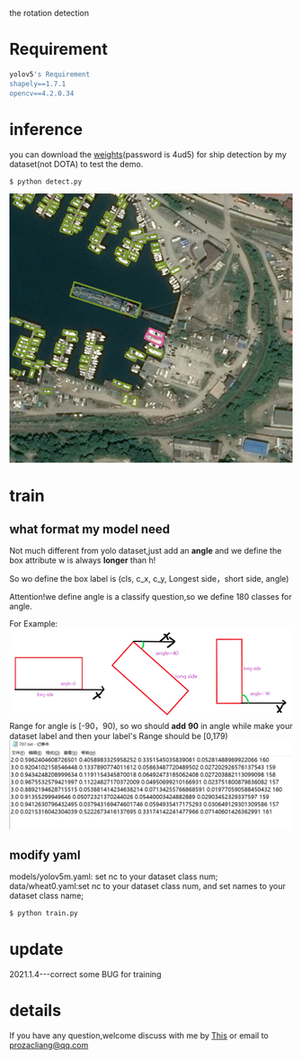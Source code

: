 the rotation detection
# Requirement
```bash
yolov5's Requirement
shapely==1.7.1
opencv==4.2.0.34
```
# inference
you can download the [weights](https://pan.baidu.com/s/1l7AwoT78tQEQ-K_vOJobQQ)(password is 4ud5) for ship detection by my dataset(not DOTA) to test the demo.
```bash
$ python detect.py
```
![image](result.png)
# train
## what format my model need
Not much different from yolo dataset,just add an __angle__ and we define the box attribute w is always __longer__ than h!

So wo define the box label is (cls, c_x, c_y, Longest side，short side, angle)

Attention!we define angle is a classify question,so we define 180 classes for angle.

For Example:
![image](rbox.png)
Range for angle is [-90，90), so wo should __add__ __90__ in angle while make your dataset label and then your label's Range should be [0,179)
![image](label_format.png)
## modify yaml
models/yolov5m.yaml: set nc to your dataset class num;
data/wheat0.yaml:set nc to your dataset class num, and set names to your dataset class name;

```bash
$ python train.py
```
# update
2021.1.4---correct some BUG for training


# details
If you have any question,welcome discuss with me by [This](https://zhuanlan.zhihu.com/p/270388743) or email to prozacliang@qq.com
